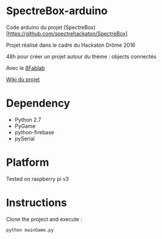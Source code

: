 # SpectreBox-arduino

Code arduino du projet (SpectreBox)[https://github.com/spectrehackaton/SpectreBox]

Projet réalisé dans le cadre du Hackaton Drôme 2016

48h pour créer un projet autour du thème : objects connectés


Avec le [8Fablab](http://www.8fablab.fr/)

[Wiki du projet](http://site-coop.net/8fablabdrome/wakka.php?wiki=DescriptionGF)

# Dependency

* Python 2.7
* PyGame
* python-firebase
* pySerial

# Platform

Tested on raspberry pi v3

# Instructions

Clone the project and execute :

    python mainGame.py
